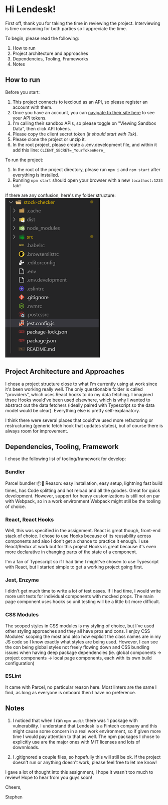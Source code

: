 # Hi Lendesk!

First off, thank you for taking the time in reviewing the project. Interviewing is time consuming for both parties so I appreciate the time.

To begin, please read the following:

1. How to run
2. Project architecture and approaches
3. Dependencies, Tooling, Frameworks
4. Notes

## How to run

Before you start:
1. This project connects to iexcloud as an API, so please register an account with them.
2. Once you have an account, you can [navigate to their site here](https://iexcloud.io/console/tokens) to see your API tokens.
3. I'm calling their sandbox APIs, so please toggle on "Viewing Sandbox Data", then click API tokens.
4. Please copy the client secret token (_it should start with Tsk_).
5. Please clone the project or unzip it.
6. In the root project, please create a .env.development file, and within it add this line:
`CLIENT_SECRET=_YourTokenHere_`

To run the project:
1. In the root of the project directory, please run `npm i` and `npm start` after everything is installed.
2. Running `npm start` should open your browser with a new `localhost:1234` tab!

If there are any confusion, here's my folder structure:
![ProjectStructure](folder-structure.PNG)

## Project Architecture and Approaches

I chose a project structure close to what I'm currently using at work since it's been working really well. The only questionable folder is
called "providers", which uses React hooks to do my data fetching. I imagined thsoe Hooks would've been used elsewhere, which is why I wanted
to abstract out the data fetchers (ideally paired with Typescript so the data model would be clear). Everything else is pretty self-explanatory.

I think there were several places that could've used more refactoring or restructuring (generic fetch hook that updates states), but of course
there is always room for improvement.

## Dependencies, Tooling, Framework

I chose the following list of tooling/framework for develop:

### Bundler
Parcel bundler 📦🚀
Reason: easy installation, easy setup, lightning fast build times, has Code splitting and hot reload and all the goodes. Great for quick development. However, support for heavy customizations is still not on par with Webpack, so in a work environment Webpack might still be
the tooling of choice.

### React, React Hooks
Well, this was specified in the assignment. React is great though, front-end stack of choice. I chose to use Hooks because of its
reusability across components and also I don't get a chance to practice it enough. I use React/Redux at work but for this project
Hooks is great because it's even more declarative in changing parts of the state of a component.

I'm a fan of Typescript so if I had time I might've chosen to use Typescript with React, but I started simple to get a working
project going first.

### Jest, Enzyme
I didn't get much time to write a lot of test cases. If I had time, I would write more unit tests for individual components with mocked
props. The main page component uses hooks so unit testing will be a little bit more difficult.

### CSS Modules
The scoped styles in CSS modules is my styling of choice, but I've used other styling approaches and they all have pros and cons.
I enjoy CSS Modules' scoping the most and also how explicit the class names are in my JS code so I know exactly what styles are
being used. However, I can see the con being global styles not freely flowing down and CSS bundling issues when having deep
package dependencies (ie. global components -> project components -> local page components, each with its own build configuration)

### ESLint
It came with Parcel, no particular reason here. Most linters are the same I find, as long as everyone is onboard then I have no
preference.

## Notes

1. I noticed that when I ran `npm audit` there was 1 package with vulnerability. I understand that Lendesk is a Fintech company and this 
might cause some concern in a real work environment, so if given more time I would pay attention to that as well. The npm packages I
chose to explicitly use are the major ones with MIT licenses and lots of downnloads.

2. I .gitignored a couple files, so hopefully this will still be ok. If the project doesn't run or anything doesn't work, please feel
free to let me know!


I gave a lot of thought into this assignment, I hope it wasn't too much to review! Hope to hear from you guys soon!

Cheers,

Stephen
